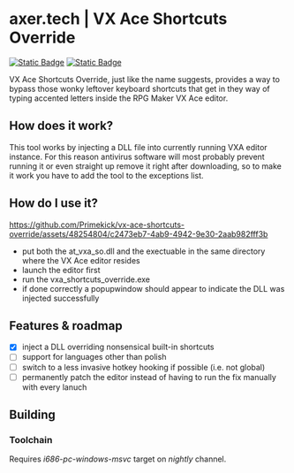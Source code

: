 # axer.tech | VX Ace Shortcuts Override

[![Static Badge](https://img.shields.io/badge/README-in_English-blue)](https://github.com/Primekick/vx-ace-shortcuts-override/blob/master/README.md)
[![Static Badge](https://img.shields.io/badge/README-po_polsku-red)](https://github.com/Primekick/vx-ace-shortcuts-override/blob/master/README_pl.md)

VX Ace Shortcuts Override, just like the name suggests, provides a way to bypass those wonky leftover keyboard shortcuts that get in they way of typing accented letters inside the RPG Maker VX Ace editor.

## How does it work?
This tool works by injecting a DLL file into currently running VXA editor instance. For this reason antivirus software will most probably prevent running it or even straight up remove it right after downloading, so to make it work you have to add the tool to the exceptions list.

## How do I use it?
https://github.com/Primekick/vx-ace-shortcuts-override/assets/48254804/c2473eb7-4ab9-4942-9e30-2aab982fff3b

- put both the at_vxa_so.dll and the exectuable in the same directory where the VX Ace editor resides
- launch the editor first
- run the vxa_shortcuts_override.exe
- if done correctly a popupwindow should appear to indicate the DLL was injected successfully 

## Features & roadmap
- [x] inject a DLL overriding nonsensical built-in shortcuts
- [ ] support for languages other than polish
- [ ] switch to a less invasive hotkey hooking if possible (i.e. not global)
- [ ] permanently patch the editor instead of having to run the fix manually with every lanuch

## Building
### Toolchain
Requires _i686-pc-windows-msvc_ target on _nightly_ channel.
